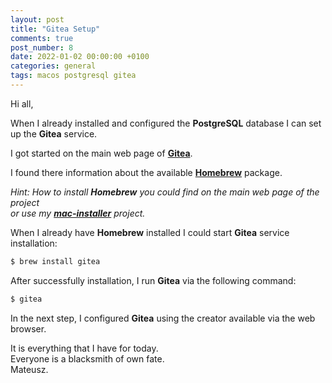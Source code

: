 ```yaml
---
layout: post
title: "Gitea Setup"
comments: true
post_number: 8
date: 2022-01-02 00:00:00 +0100
categories: general
tags: macos postgresql gitea
---
```


Hi all,

When I already installed and configured the **PostgreSQL** database I can set up the **Gitea** service.

I got started on the main web page of [**Gitea**](https://gitea.com).

I found there information about the available [**Homebrew**](https://docs.gitea.io/en-us/install-from-package/#macos) package.

*Hint: How to install **Homebrew** you could find on the main web page of the project  
or use my **[mac-installer](https://github.com/mateusz-piotrowski/mac-installer)** project.*

When I already have **Homebrew** installed I could start **Gitea** service installation:

```bash
$ brew install gitea
```

After successfully installation, I run **Gitea** via the following command:

```bash
$ gitea
```

In the next step, I configured **Gitea** using the creator available via the web browser.

It is everything that I have for today.  
Everyone is a blacksmith of own fate.  
Mateusz.

